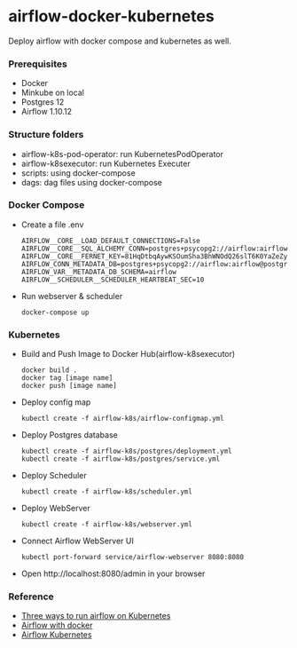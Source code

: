 # airflow-docker-kubernetes
Deploy airflow with docker compose and kubernetes as well.


### Prerequisites
+ Docker
+ Minkube on local
+ Postgres 12
+ Airflow 1.10.12


### Structure folders
+ airflow-k8s-pod-operator: run KubernetesPodOperator
+ airflow-k8sexecutor: run Kubernetes Executer
+ scripts: using docker-compose
+ dags: dag files using docker-compose


### Docker Compose
+ Create a file .env
    ```
    AIRFLOW__CORE__LOAD_DEFAULT_CONNECTIONS=False
    AIRFLOW__CORE__SQL_ALCHEMY_CONN=postgres+psycopg2://airflow:airflow@postgres:5432/airflow
    AIRFLOW__CORE__FERNET_KEY=81HqDtbqAywKSOumSha3BhWNOdQ26slT6K0YaZeZyPs=
    AIRFLOW_CONN_METADATA_DB=postgres+psycopg2://airflow:airflow@postgres:5432/airflow
    AIRFLOW_VAR__METADATA_DB_SCHEMA=airflow
    AIRFLOW__SCHEDULER__SCHEDULER_HEARTBEAT_SEC=10
    ```

+ Run webserver & scheduler
    ```
    docker-compose up
    ```


### Kubernetes
+ Build and Push Image to Docker Hub(airflow-k8sexecutor)
    ```
    docker build .
    docker tag [image name]
    docker push [image name]
    ```

+ Deploy config map
    ```
    kubectl create -f airflow-k8s/airflow-configmap.yml
    ```

+ Deploy Postgres database
    ```
    kubectl create -f airflow-k8s/postgres/deployment.yml
    kubectl create -f airflow-k8s/postgres/service.yml
    ```

+ Deploy Scheduler
    ```
    kubectl create -f airflow-k8s/scheduler.yml
    ```

+ Deploy WebServer
    ```
    kubectl create -f airflow-k8s/webserver.yml
    ```

+ Connect Airflow WebServer UI
    ```
    kubectl port-forward service/airflow-webserver 8080:8080
    ```

+ Open http://localhost:8080/admin in your browser


### Reference
+ [Three ways to run airflow on Kubernetes](https://fullstaq.com/blog/three-ways-to-run-airflow-on-kubernetes/)
+ [Airflow with docker](https://blog.knoldus.com/running-apache-airflow-dag-with-docker/)
+ [Airflow Kubernetes](https://github.com/multilayer-io/airflow-kubernetes)